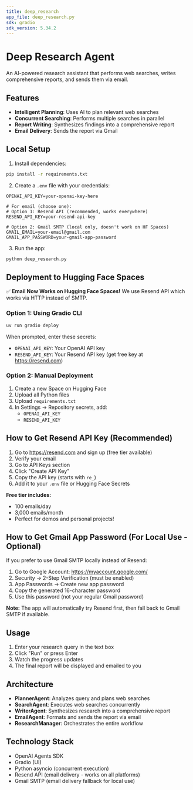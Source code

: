 ```yaml
---
title: deep_research
app_file: deep_research.py
sdk: gradio
sdk_version: 5.34.2
---
```


# Deep Research Agent

An AI-powered research assistant that performs web searches, writes comprehensive reports, and sends them via email.

## Features

- **Intelligent Planning**: Uses AI to plan relevant web searches
- **Concurrent Searching**: Performs multiple searches in parallel
- **Report Writing**: Synthesizes findings into a comprehensive report
- **Email Delivery**: Sends the report via Gmail

## Local Setup

1. Install dependencies:

```bash
pip install -r requirements.txt
```

2. Create a `.env` file with your credentials:

```
OPENAI_API_KEY=your-openai-key-here

# For email (choose one):
# Option 1: Resend API (recommended, works everywhere)
RESEND_API_KEY=your-resend-api-key

# Option 2: Gmail SMTP (local only, doesn't work on HF Spaces)
GMAIL_EMAIL=your-email@gmail.com
GMAIL_APP_PASSWORD=your-gmail-app-password
```

3. Run the app:

```bash
python deep_research.py
```

## Deployment to Hugging Face Spaces

✅ **Email Now Works on Hugging Face Spaces!** We use Resend API which works via HTTP instead of SMTP.

### Option 1: Using Gradio CLI

```bash
uv run gradio deploy
```

When prompted, enter these secrets:

- `OPENAI_API_KEY`: Your OpenAI API key
- `RESEND_API_KEY`: Your Resend API key (get free key at https://resend.com)

### Option 2: Manual Deployment

1. Create a new Space on Hugging Face
2. Upload all Python files
3. Upload `requirements.txt`
4. In Settings → Repository secrets, add:
   - `OPENAI_API_KEY`
   - `RESEND_API_KEY`

## How to Get Resend API Key (Recommended)

1. Go to https://resend.com and sign up (free tier available)
2. Verify your email
3. Go to API Keys section
4. Click "Create API Key"
5. Copy the API key (starts with `re_`)
6. Add it to your `.env` file or Hugging Face Secrets

**Free tier includes:**

- 100 emails/day
- 3,000 emails/month
- Perfect for demos and personal projects!

## How to Get Gmail App Password (For Local Use - Optional)

If you prefer to use Gmail SMTP locally instead of Resend:

1. Go to Google Account: https://myaccount.google.com/
2. Security → 2-Step Verification (must be enabled)
3. App Passwords → Create new app password
4. Copy the generated 16-character password
5. Use this password (not your regular Gmail password)

**Note:** The app will automatically try Resend first, then fall back to Gmail SMTP if available.

## Usage

1. Enter your research query in the text box
2. Click "Run" or press Enter
3. Watch the progress updates
4. The final report will be displayed and emailed to you

## Architecture

- **PlannerAgent**: Analyzes query and plans web searches
- **SearchAgent**: Executes web searches concurrently
- **WriterAgent**: Synthesizes research into a comprehensive report
- **EmailAgent**: Formats and sends the report via email
- **ResearchManager**: Orchestrates the entire workflow

## Technology Stack

- OpenAI Agents SDK
- Gradio (UI)
- Python asyncio (concurrent execution)
- Resend API (email delivery - works on all platforms)
- Gmail SMTP (email delivery fallback for local use)
